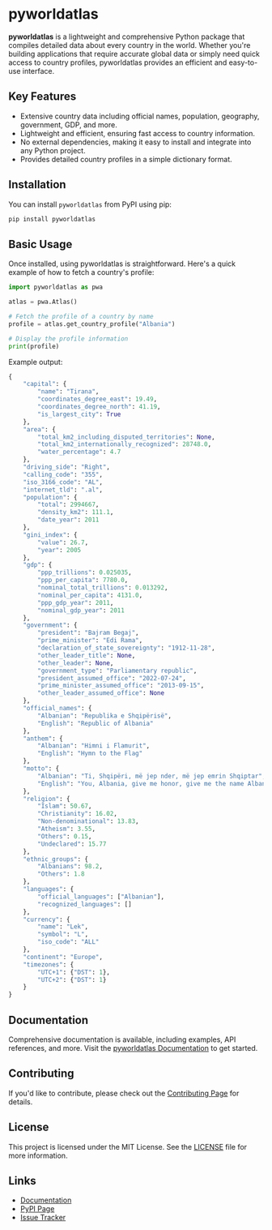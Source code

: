 
# pyworldatlas

**pyworldatlas** is a lightweight and comprehensive Python package that compiles detailed data about every country in the world. Whether you're building applications that require accurate global data or simply need quick access to country profiles, pyworldatlas provides an efficient and easy-to-use interface.

## Key Features

- Extensive country data including official names, population, geography, government, GDP, and more.
- Lightweight and efficient, ensuring fast access to country information.
- No external dependencies, making it easy to install and integrate into any Python project.
- Provides detailed country profiles in a simple dictionary format.

## Installation

You can install `pyworldatlas` from PyPI using pip:

```bash
pip install pyworldatlas
```

## Basic Usage

Once installed, using pyworldatlas is straightforward. Here's a quick example of how to fetch a country's profile:

```python
import pyworldatlas as pwa

atlas = pwa.Atlas()

# Fetch the profile of a country by name
profile = atlas.get_country_profile("Albania")

# Display the profile information
print(profile)
```

Example output:

```python
{
    "capital": {
        "name": "Tirana",
        "coordinates_degree_east": 19.49,
        "coordinates_degree_north": 41.19,
        "is_largest_city": True
    },
    "area": {
        "total_km2_including_disputed_territories": None,
        "total_km2_internationally_recognized": 28748.0,
        "water_percentage": 4.7
    },
    "driving_side": "Right",
    "calling_code": "355",
    "iso_3166_code": "AL",
    "internet_tld": ".al",
    "population": {
        "total": 2994667,
        "density_km2": 111.1,
        "date_year": 2011
    },
    "gini_index": {
        "value": 26.7,
        "year": 2005
    },
    "gdp": {
        "ppp_trillions": 0.025035,
        "ppp_per_capita": 7780.0,
        "nominal_total_trillions": 0.013292,
        "nominal_per_capita": 4131.0,
        "ppp_gdp_year": 2011,
        "nominal_gdp_year": 2011
    },
    "government": {
        "president": "Bajram Begaj",
        "prime_minister": "Edi Rama",
        "declaration_of_state_sovereignty": "1912-11-28",
        "other_leader_title": None,
        "other_leader": None,
        "government_type": "Parliamentary republic",
        "president_assumed_office": "2022-07-24",
        "prime_minister_assumed_office": "2013-09-15",
        "other_leader_assumed_office": None
    },
    "official_names": {
        "Albanian": "Republika e Shqipërisë",
        "English": "Republic of Albania"
    },
    "anthem": {
        "Albanian": "Himni i Flamurit",
        "English": "Hymn to the Flag"
    },
    "motto": {
        "Albanian": "Ti, Shqipëri, më jep nder, më jep emrin Shqiptar",
        "English": "You, Albania, give me honor, give me the name Albanian"
    },
    "religion": {
        "Islam": 50.67,
        "Christianity": 16.02,
        "Non-denominational": 13.83,
        "Atheism": 3.55,
        "Others": 0.15,
        "Undeclared": 15.77
    },
    "ethnic_groups": {
        "Albanians": 98.2,
        "Others": 1.8
    },
    "languages": {
        "official_languages": ["Albanian"],
        "recognized_languages": []
    },
    "currency": {
        "name": "Lek",
        "symbol": "L",
        "iso_code": "ALL"
    },
    "continent": "Europe",
    "timezones": {
        "UTC+1": {"DST": 1},
        "UTC+2": {"DST": 1}
    }
}
```

## Documentation

Comprehensive documentation is available, including examples, API references, and more. Visit the [pyworldatlas Documentation](https://jcari-dev.github.io/pyworldatlas-documentation/index.html) to get started.

## Contributing

If you'd like to contribute, please check out the [Contributing Page](https://jcari-dev.github.io/pyworldatlas-documentation/contributing.html) for details.

## License

This project is licensed under the MIT License. See the [LICENSE](https://jcari-dev.github.io/pyworldatlas-documentation/license.html) file for more information.

## Links

- [Documentation](https://jcari-dev.github.io/pyworldatlas-documentation/index.html)
- [PyPI Page](https://pypi.org/project/pyworldatlas/)
- [Issue Tracker](https://github.com/jcari-dev/pyworldatlas-issue-tracker)
